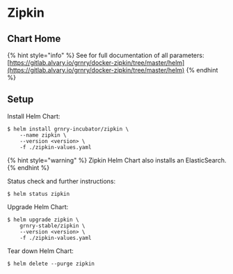 # Zipkin

## Chart Home

{% hint style="info" %}
See for full documentation of all parameters:  
[https://gitlab.alvary.io/grnry/docker-zipkin/tree/master/helm](https://gitlab.alvary.io/grnry/docker-zipkin/tree/master/helm)
{% endhint %}

## Setup

Install Helm Chart:

```
$ helm install grnry-incubator/zipkin \
    --name zipkin \
    --version <version> \
    -f ./zipkin-values.yaml
```

{% hint style="warning" %}
Zipkin Helm Chart also installs an ElasticSearch.
{% endhint %}

Status check and further instructions:

```text
$ helm status zipkin
```

Upgrade Helm Chart: 

```text
$ helm upgrade zipkin \
    grnry-stable/zipkin \
    --version <version> \
    -f ./zipkin-values.yaml
```

Tear down Helm Chart:

```text
$ helm delete --purge zipkin
```

